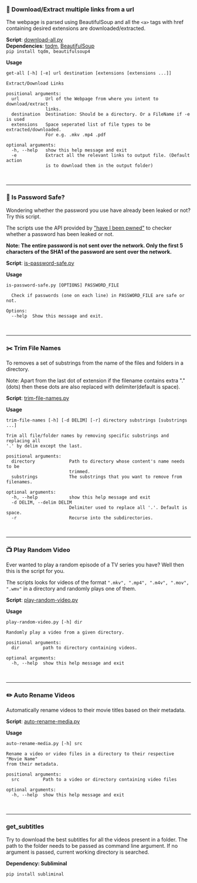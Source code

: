 ### :small_red_triangle_down: Download/Extract multiple links from a url

The webpage is parsed using BeautifulSoup and all the `<a>` tags with href containing desired extensions are downloaded/extracted.

**Script**: [download-all.py](download-all.py)    
**Dependencies**: [tqdm](https://github.com/tqdm/tqdm), [BeautifulSoup](https://github.com/getanewsletter/BeautifulSoup4)    
	`pip install tqdm, beautifulsoup4`

**Usage**    	
```
get-all [-h] [-e] url destination [extensions [extensions ...]]

Extract/Download Links

positional arguments:
  url          Url of the Webpage from where you intent to download/extract
               links.
  destination  Destination: Should be a directory. Or a FileName if -e is used
  extensions   Space seperated list of file types to be extracted/downloaded.
               For e.g. .mkv .mp4 .pdf

optional arguments:
  -h, --help   show this help message and exit
  -e           Extract all the relevant links to output file. (Default action
               is to download them in the output folder)
```

<br>

---

### 🔑 Is Password Safe?

Wondering whether the password you use have already been leaked or not? Try this script.

The scripts use the API provided by ["have I been pwned"](https://haveibeenpwned.com) to checker whether a password has been leaked or not.

**Note: The entire password is not sent over the network. Only the first 5 characters of the SHA1 of the password are sent over the network.**

**Script**: [is-password-safe.py](is-password-safe.py)

**Usage**
```
is-password-safe.py [OPTIONS] PASSWORD_FILE

  Check if passwords (one on each line) in PASSWORD_FILE are safe or not.

Options:
  --help  Show this message and exit.
```

<br>

---

### :scissors: Trim File Names

To removes a set of substrings from the name of the files and folders in a directory.

Note: Apart from the last dot of extension if the filename contains extra "." (dots) then these dots are also replaced with delimiter(default is space).

**Script**: [trim-file-names.py](trim-file-names.py)

**Usage**
```
trim-file-names [-h] [-d DELIM] [-r] directory substrings [substrings ...]

Trim all file/folder names by removing specific substrings and replacing all
'.' by delim except the last.

positional arguments:
  directory             Path to directory whose content's name needs to be
                        trimmed.
  substrings            The substrings that you want to remove from filenames.

optional arguments:
  -h, --help            show this help message and exit
  -d DELIM, --delim DELIM
                        Delimiter used to replace all '.'. Default is space.
  -r                    Recurse into the subdirectories.

```

<br>

---

### :tv: Play Random Video

Ever wanted to play a random episode of a TV series you have? Well then this is the script for you. 

The scripts looks for videos of the format `".mkv", ".mp4", ".m4v", ".mov", ".wmv"` in a directory and randomly plays one of them.

**Script**: [play-random-video.py](play-random-video.py)

**Usage**
```
play-random-video.py [-h] dir

Randomly play a video from a given directory.

positional arguments:
  dir         path to directory containing videos.

optional arguments:
  -h, --help  show this help message and exit
```

<br>

---

### :pencil2: Auto Rename Videos

Automatically rename videos to their movie titles based on their metadata.

**Script**: [auto-rename-media.py](auto-rename-media.py)

**Usage**
```
auto-rename-media.py [-h] src

Rename a video or video files in a directory to their respective "Movie Name"
from their metadata.

positional arguments:
  src         Path to a video or directory containing video files

optional arguments:
  -h, --help  show this help message and exit

```

<br>

---

### get_subtitles

Try to download the best subtitles for all the videos present in a folder.
The path to the folder needs to be passed as command line argument. If no argument is passed, current working directory is searched.

**Dependency: Subliminal**

``pip install subliminal``